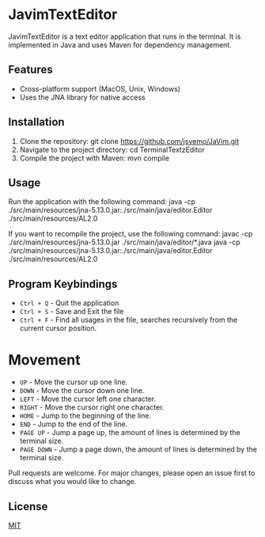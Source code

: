 # JavimTextEditor
JavimTextEditor is a text editor application that runs in the terminal. It is implemented in Java and uses Maven for dependency management.

## Features
- Cross-platform support (MacOS, Unix, Windows)
- Uses the JNA library for native access

## Installation
1. Clone the repository:
   git clone https://github.com/jsvemo/JaVim.git
2. Navigate to the project directory:
   cd TerminalTextzEditor
3. Compile the project with Maven:
   mvn compile

   
## Usage
Run the application with the following command:
java -cp ./src/main/resources/jna-5.13.0.jar:./src/main/java/editor.Editor ./src/main/resources/AL2.0

If you want to recompile the project, use the following command: 
javac -cp ./src/main/resources/jna-5.13.0.jar ./src/main/java/editor/*.java
java -cp ./src/main/resources/jna-5.13.0.jar:./src/main/java/editor.Editor ./src/main/resources/AL2.0

## Program Keybindings
- `Ctrl + Q` - Quit the application
- `Ctrl + S` - Save and Exit the file
- `Ctrl + F` - Find all usages in the file, searches recursively from the current cursor position.

# Movement
- `UP` - Move the cursor up one line.
- `DOWN` - Move the cursor down one line.
- `LEFT` - Move the cursor left one character.
- `RIGHT` - Move the cursor right one character.
- `HOME` - Jump to the beginning of the line.
- `END` - Jump to the end of the line.
- `PAGE UP` - Jump a page up, the amount of lines is determined by the terminal size.
- `PAGE DOWN` - Jump a page down, the amount of lines is determined by the terminal size.


Pull requests are welcome. For major changes, please open an issue first to discuss what you would like to change.
## License
[MIT](https://choosealicense.com/licenses/mit/)
